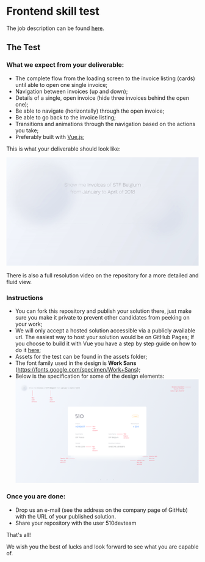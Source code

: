 # Frontend skill test

The job description can be found [here](https://github.com/LAB15-Dev/FrontEndTest/blob/master/frontend-profile.pdf).

## The Test
### What we expect from your deliverable:

- The complete flow from the loading screen to the invoice listing (cards) until able to open one single invoice;
- Navigation between invoices (up and down);
- Details of a single, open invoice (hide three invoices behind the open one);
- Be able to navigate (horizontally) through the open invoice;
- Be able to go back to the invoice listing;
- Transitions and animations through the navigation based on the actions you take;
- Preferably built with [Vue.js](https://cli.vuejs.org/ "Vue CLI");

This is what your deliverable should look like:

![](el-invoices-test.gif)

There is also a full resolution video on the repository for a more detailed and fluid view.

### Instructions
- You can fork this repository and publish your solution there, just make sure you make it private to prevent other candidates from peeking on your work;
- We will only accept a hosted solution accessible via a publicly available url. The easiest way to host your solution would be on GitHub Pages; If you choose to build it with Vue you have a step by step guide on how to do it [here](https://medium.com/@Roli_Dori/deploy-vue-cli-3-project-to-github-pages-ebeda0705fbd "Host Vue app on GitHub pages");
- Assets for the test can be found in the assets folder; 
- The font family used in the design is **Work Sans** (https://fonts.google.com/specimen/Work+Sans);
- Below is the specification for some of the design elements:
![Screenshot](screen-guidelines.png)

### Once you are done:

- Drop us an e-mail (see the address on the company page of GitHub) with the URL of your published solution.
- Share your repository with the user 510devteam

That's all! 

We wish you the best of lucks and look forward to see what you are capable of.
